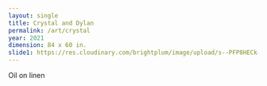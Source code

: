 ```yaml
---
layout: single
title: Crystal and Dylan
permalink: /art/crystal
year: 2021
dimension: 84 x 60 in.
slide1: https://res.cloudinary.com/brightplum/image/upload/s--PFP8HECk--/c_scale,q_jpegmini,w_800/v1633893507/ashleyjan/2021/Crystal_and_Dylan_.jpg
---
```


Oil on linen
